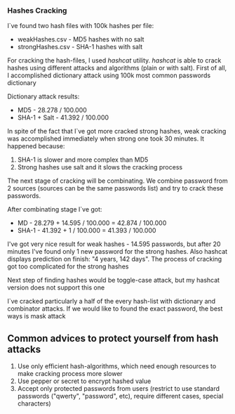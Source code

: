 ### Hashes Cracking ###

I`ve found two hash files with 100k hashes per file:
* weakHashes.csv - MD5 hashes with no salt
* strongHashes.csv - SHA-1 hashes with salt

For cracking the hash-files, I used *hashcat* utility. *hashcat* is able to crack hashes using different attacks and algorithms (plain or with salt). First of all, I accomplished dictionary attack using 100k most common passwords dictionary

Dictionary attack results:
* MD5 - 28.278 / 100.000
* SHA-1 + Salt - 41.392 / 100.000

In spite of the fact that I`ve got more cracked strong hashes, weak cracking was accomplished immediately when strong one took 30 minutes. It happened because:
1. SHA-1 is slower and more complex than MD5
2. Strong hashes use salt and it slows the cracking process

The next stage of cracking will be combinating. We combine password from 2 sources (sources can be the same passwords list) and try to crack these passwords. 

After combinating stage I`ve got:
* MD - 28.279 + 14.595 / 100.000 = 42.874 / 100.000
* SHA-1 - 41.392 + 1 / 100.000 = 41.393 / 100.000

I've got very nice result for weak hashes - 14.595 passwords, but after 20 minutes I've found only 1 new password for the strong hashes. Also hashcat displays prediction on finish: "4 years, 142 days". The process of cracking got too complicated for the strong hashes

Next step of finding hashes would be toggle-case attack, but my hashcat version does not support this one

I`ve cracked particularly a half of the every hash-list with dictionary and combinator attacks. If we would like to found the exact password, the best ways is mask attack

## Common advices to protect yourself from hash attacks ##

1. Use only efficient hash-algorithms, which need enough resources to make cracking process more slower
2. Use pepper or secret to encrypt hashed value
3. Accept only protected passwords from users (restrict to use standard passwords ("qwerty", "password", etc), require different cases, special characters)
